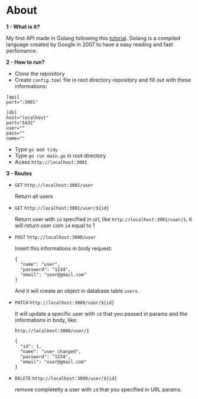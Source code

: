 # About

**1 - What is it?**

  My first API made in Golang following this [tutorial](https://www.youtube.com/watch?v=MD7b-iQMC24). Golang is a compiled language created by Google in 2007 to have a easy reading and fast perfomance.
  
**2 - How to run?**

  - Clone the repository
  - Create `config.toml` file in root directory repository and fill out with these informations:
  
```
[api]
port=":3001"

[db]
host="localhost"
port="5432"
user=""
pass=""
name=""
```
  - Type `go mod tidy`
  - Type `go run main.go` in root directory
  - Acess `http://localhost:3001`
  
**3 - Routes**

  - `GET` `http://localhost:3001/user`
  
    Return all users
    
  - `GET` `http://localhost:3001/user/${id}`
  
    Return user with `id` specified in url, like `http://localhost:3001/user/1`, it will return user com `id` equal to 1
    
  - `POST` `http://localhost:3000/user`
    
    Insert this informations in body request:
    
    ```
    {
      "name": "user",
      "password": "1234",
      "email": "user@gmail.com"
    }
    ```
    
    And it will create an object in database table `users`.
    
  - `PATCH` `http://localhost:3000/user/${id}`
  
    It will update a specific user with `id` that you passed in params and the informations in body, like:
    
    `http://localhost:3000/user/1`
    
    ```
    {
      "id": 1,
      "name": "user changed",
      "password": "1234",
      "email": "user@gmail.com"
    }
    ```
    
  - `DELETE` `http://localhost:3000/user/${id}`
  
    remove completetly a user with `id` that you specified in URL params.
